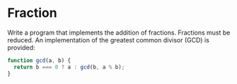 # Fraction

Write a program that implements the addition of fractions. Fractions must be reduced. An implementation of the greatest common divisor (GCD) is provided:

```js
function gcd(a, b) {
  return b === 0 ? a : gcd(b, a % b);
}
```
